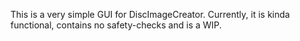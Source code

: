 This is a very simple GUI for DiscImageCreator. Currently, it is kinda functional, contains no safety-checks and is a WIP.
